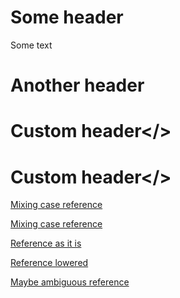 <!--
 - SPDX-FileCopyrightText: 2022 Serokell <https://serokell.io>
 -
 - SPDX-License-Identifier: MPL-2.0
 -->
# Some header

Some text

# Another header

# <a name="Another-header">Custom header</>

# <a name="UPPERCASE-NAME">Custom header</>

[Mixing case reference](#SomE-HEADer)

[Mixing case reference](#SomE-HEADr)

[Reference as it is](#UPPERCASE-NAME)

[Reference lowered](#uppercase-name)

[Maybe ambiguous reference](#another-header)

